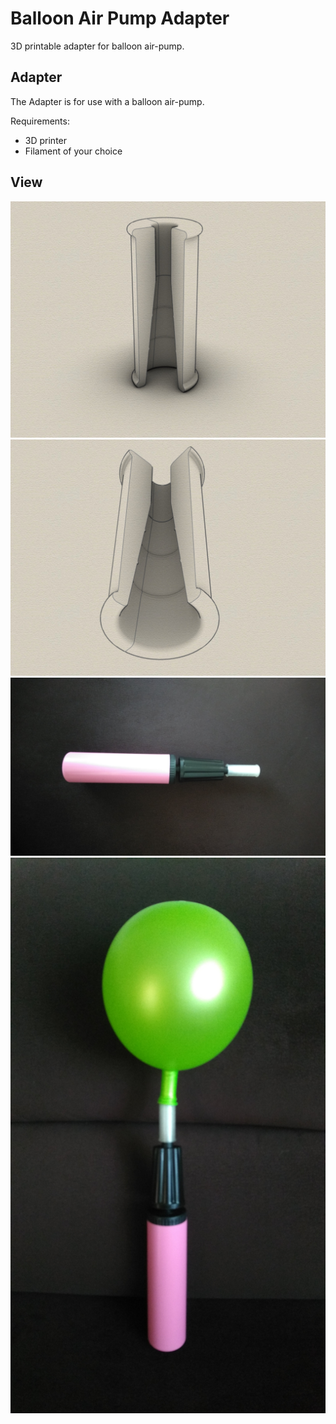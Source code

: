 # Balloon Air Pump Adapter
3D printable adapter for balloon air-pump.

## Adapter

The Adapter is for use with a balloon air-pump.

Requirements:
* 3D printer 
* Filament of your choice

## View
![Example Case](cross-section1.jpg)
![Example Case](cross-section2.jpg)
![Example Case](pump-connected.jpg)
![Example Case](pump-balloon_photo.jpg)

